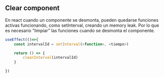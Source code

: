 ## Clear component

En react cuando un componente se desmonta, pueden quedarse funciones activas funcionando, como setInterval, creando un memory leak. Por lo que es necesario "limpiar" las funciones cuando se desmonta el componente.

``` javascript
useEffect(()=>{
    const intervalId = setInterval(<function>, <tiempo>)

    return () => {
        clearInterval(intervalId)
    }

})
```